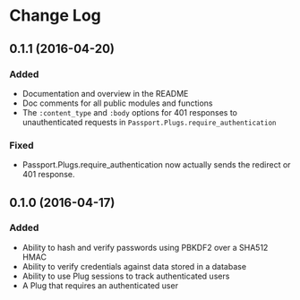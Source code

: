 # Change Log

## 0.1.1  (2016-04-20)

### Added

- Documentation and overview in the README
- Doc comments for all public modules and functions
- The `:content_type` and `:body` options for 401 responses to unauthenticated
  requests in `Passport.Plugs.require_authentication`

### Fixed

- Passport.Plugs.require_authentication now actually sends the redirect or 401
  response.


## 0.1.0  (2016-04-17)

### Added

- Ability to hash and verify passwords using PBKDF2 over a SHA512 HMAC
- Ability to verify credentials against data stored in a database
- Ability to use Plug sessions to track authenticated users
- A Plug that requires an authenticated user
